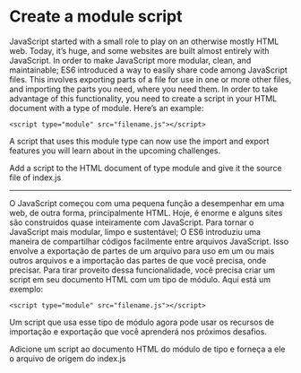 # Create a module script

JavaScript started with a small role to play on an otherwise mostly HTML web. Today, it’s huge, and some websites are built almost entirely with JavaScript. In order to make JavaScript more modular, clean, and maintainable; ES6 introduced a way to easily share code among JavaScript files. This involves exporting parts of a file for use in one or more other files, and importing the parts you need, where you need them. In order to take advantage of this functionality, you need to create a script in your HTML document with a type of module. Here’s an example:

`<script type="module" src="filename.js"></script>`

A script that uses this module type can now use the import and export features you will learn about in the upcoming challenges.

Add a script to the HTML document of type module and give it the source file of index.js

---

O JavaScript começou com uma pequena função a desempenhar em uma web, de outra forma, principalmente HTML. Hoje, é enorme e alguns sites são construídos quase inteiramente com JavaScript. Para tornar o JavaScript mais modular, limpo e sustentável; O ES6 introduziu uma maneira de compartilhar códigos facilmente entre arquivos JavaScript. Isso envolve a exportação de partes de um arquivo para uso em um ou mais outros arquivos e a importação das partes de que você precisa, onde precisar. Para tirar proveito dessa funcionalidade, você precisa criar um script em seu documento HTML com um tipo de módulo. Aqui está um exemplo:

`<script type="module" src="filename.js"></script>`

Um script que usa esse tipo de módulo agora pode usar os recursos de importação e exportação que você aprenderá nos próximos desafios.

Adicione um script ao documento HTML do módulo de tipo e forneça a ele o arquivo de origem do index.js